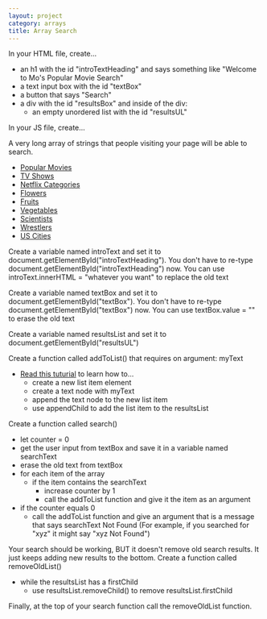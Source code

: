 ```yaml
---
layout: project
category: arrays
title: Array Search
---
```


In your HTML file, create...
  - an h1 with the id "introTextHeading" and says something like "Welcome to Mo's Popular Movie Search"
  - a text input box with the id "textBox"
  - a button that says "Search"
  - a div with the id "resultsBox" and inside of the div:
    - an empty unordered list with the id "resultsUL"

In your JS file, create...

A very long array of strings that people visiting your page will be able to search.

  - [Popular Movies](https://github.com/dariusk/corpora/blob/master/data/film-tv/popular-movies.json)
  - [TV Shows](https://github.com/dariusk/corpora/blob/master/data/film-tv/tv_shows.json)
  - [Netflix Categories](https://github.com/dariusk/corpora/blob/master/data/film-tv/netflix-categories.json)
  - [Flowers](https://github.com/dariusk/corpora/blob/master/data/plants/flowers.json)
  - [Fruits](https://github.com/dariusk/corpora/blob/master/data/foods/fruits.json)
  - [Vegetables](https://github.com/dariusk/corpora/blob/master/data/foods/vegetables.json)
  - [Scientists](https://github.com/dariusk/corpora/blob/master/data/humans/scientists.json)
  - [Wrestlers](https://github.com/dariusk/corpora/blob/master/data/humans/wrestlers.json)
  - [US Cities](https://gist.github.com/norcal82/42440bd06a67eb7d9616)

Create a variable named introText and set it to document.getElementById("introTextHeading"). You don't have to re-type document.getElementById("introTextHeading") now. You can use introText.innerHTML = "whatever you want" to replace the old text

Create a variable named textBox and set it to document.getElementById("textBox"). You don't have to re-type document.getElementById("textBox") now. You can use textBox.value = "" to erase the old text

Create a variable named resultsList and set it to document.getElementById("resultsUL")

Create a function called addToList() that requires on argument: myText
  - [Read this tuturial](https://www.w3schools.com/jsref/met_node_appendchild.asp) to learn how to...
      - create a new list item element
      - create a text node with myText
      - append the text node to the new list item
      - use appendChild to add the list item to the resultsList


Create a function called search()
  - let counter = 0
  - get the user input from textBox and save it in a variable named searchText
  - erase the old text from textBox
  - for each item of the array
    - if the item contains the searchText
      - increase counter by 1
      - call the addToList function and give it the item as an argument
  - if the counter equals 0
    - call the addToList function and give an argument that is a message that says searchText Not Found (For example, if you searched for "xyz" it might say "xyz Not Found")



Your search should be working, BUT it doesn't remove old search results. It just keeps adding new results to the bottom. Create a function called removeOldList()
  - while the resultsList has a firstChild
    - use resultsList.removeChild() to remove resultsList.firstChild


Finally, at the top of your search function call the removeOldList function.
